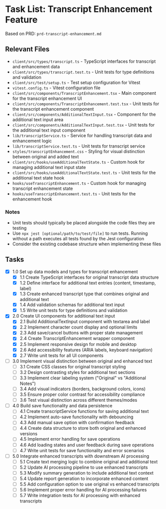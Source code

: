 # Task List: Transcript Enhancement Feature

Based on PRD: `prd-transcript-enhancement.md`

## Relevant Files

- `client/src/types/transcript.ts` - TypeScript interfaces for transcript and enhancement data
- `client/src/types/transcript.test.ts` - Unit tests for type definitions and validation
- `client/src/test/setup.ts` - Test setup configuration for Vitest
- `vitest.config.ts` - Vitest configuration file
- `client/src/components/TranscriptEnhancement.tsx` - Main component for the transcript enhancement UI
- `client/src/components/TranscriptEnhancement.test.tsx` - Unit tests for the transcript enhancement component
- `client/src/components/AdditionalTextInput.tsx` - Component for the additional text input area
- `client/src/components/AdditionalTextInput.test.tsx` - Unit tests for the additional text input component
- `lib/transcriptService.ts` - Service for handling transcript data and enhancement logic
- `lib/transcriptService.test.ts` - Unit tests for transcript service
- `styles/transcriptEnhancement.css` - Styling for visual distinction between original and added text
- `client/src/hooks/useAdditionalTextState.ts` - Custom hook for managing additional text input state
- `client/src/hooks/useAdditionalTextState.test.ts` - Unit tests for the additional text state hook
- `hooks/useTranscriptEnhancement.ts` - Custom hook for managing transcript enhancement state
- `hooks/useTranscriptEnhancement.test.ts` - Unit tests for the enhancement hook

### Notes

- Unit tests should typically be placed alongside the code files they are testing
- Use `npx jest [optional/path/to/test/file]` to run tests. Running without a path executes all tests found by the Jest configuration
- Consider the existing codebase structure when implementing these files

## Tasks

- [x] 1.0 Set up data models and types for transcript enhancement
  - [x] 1.1 Create TypeScript interfaces for original transcript data structure
  - [x] 1.2 Define interface for additional text entries (content, timestamp, label)
  - [x] 1.3 Create enhanced transcript type that combines original and additional text
  - [x] 1.4 Add validation schemas for additional text input
  - [x] 1.5 Write unit tests for type definitions and validation

- [x] 2.0 Create UI components for additional text input
  - [x] 2.1 Build AdditionalTextInput component with textarea and label
  - [x] 2.2 Implement character count display and optional limits
  - [x] 2.3 Add save/cancel buttons with proper state management
  - [x] 2.4 Create TranscriptEnhancement wrapper component
  - [x] 2.5 Implement responsive design for mobile and desktop
  - [x] 2.6 Add accessibility features (ARIA labels, keyboard navigation)
  - [x] 2.7 Write unit tests for all UI components

- [ ] 3.0 Implement visual distinction between original and enhanced text
  - [ ] 3.1 Create CSS classes for original transcript styling
  - [ ] 3.2 Design contrasting styles for additional text sections
  - [ ] 3.3 Implement clear labeling system ("Original" vs "Additional Notes")
  - [ ] 3.4 Add visual indicators (borders, background colors, icons)
  - [ ] 3.5 Ensure proper color contrast for accessibility compliance
  - [ ] 3.6 Test visual distinction across different themes/modes

- [ ] 4.0 Build save functionality and data persistence
  - [ ] 4.1 Create transcriptService functions for saving additional text
  - [ ] 4.2 Implement auto-save functionality with debouncing
  - [ ] 4.3 Add manual save option with confirmation feedback
  - [ ] 4.4 Create data structure to store both original and enhanced versions
  - [ ] 4.5 Implement error handling for save operations
  - [ ] 4.6 Add loading states and user feedback during save operations
  - [ ] 4.7 Write unit tests for save functionality and error scenarios

- [ ] 5.0 Integrate enhanced transcripts with downstream AI processing
  - [ ] 5.1 Create text merging logic to combine original and additional text
  - [ ] 5.2 Update AI processing pipeline to use enhanced transcripts
  - [ ] 5.3 Modify summary generation to include additional text context
  - [ ] 5.4 Update report generation to incorporate enhanced content
  - [ ] 5.5 Add configuration option to use original vs enhanced transcripts
  - [ ] 5.6 Implement proper error handling for AI processing failures
  - [ ] 5.7 Write integration tests for AI processing with enhanced transcripts 
